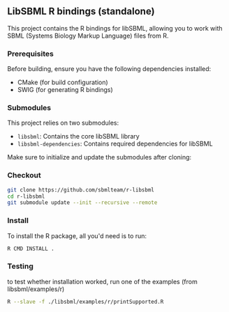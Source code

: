## LibSBML R bindings (standalone)
This project contains the R bindings for libSBML, allowing you to work with SBML (Systems Biology Markup Language) files from R.

### Prerequisites

Before building, ensure you have the following dependencies installed:
- CMake (for build configuration)
- SWIG (for generating R bindings)

### Submodules

This project relies on two submodules:
- `libsbml`: Contains the core libSBML library
- `libsbml-dependencies`: Contains required dependencies for libSBML

Make sure to initialize and update the submodules after cloning:

### Checkout

```bash
git clone https://github.com/sbmlteam/r-libsbml
cd r-libsbml
git submodule update --init --recursive --remote
```


### Install
To install the R package, all you'd need is to run: 

```bash
R CMD INSTALL . 
```


### Testing
to test whether installation worked, run one of the examples (from libsbml/examples/r)

```bash
R --slave -f ./libsbml/examples/r/printSupported.R 
```